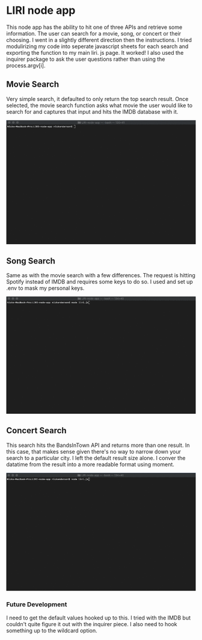 # LIRI node app

This node app has the ability to hit one of three APIs and retrieve some information. The user can search for a movie, song, or concert or their choosing. I went in a slightly different direction then the instructions. I tried modulirizing my code into seperate javascript sheets for each search and exporting the function to my main liri. js page. It worked! I also used the inquirer package to ask the user questions rather than using the process.argv[i].

## Movie Search

Very simple search, it defaulted to only return the top search result. Once selected, the movie search function asks what movie the user would like to search for and captures that input and hits the IMDB database with it.

![alt text](GIFs/movieSearch.gif)

## Song Search

Same as with the movie search with a few differences. The request is hitting Spotify instead of IMDB and requires some keys to do so. I used and set up .env to mask my personal keys.

![alt text](GIFs/songSearch.gif)

## Concert Search

This search hits the BandsInTown API and returns more than one result. In this case, that makes sense given there's no way to narrow down your search to a particular city. I left the default result size alone. I conver the datatime from the result into a more readable format using moment.

![alt text](GIFs/concertSearch.gif)

### Future Development

I need to get the default values hooked up to this. I tried with the IMDB but couldn't quite figure it out with the inquirer piece. I also need to hook something up to the wildcard option.
